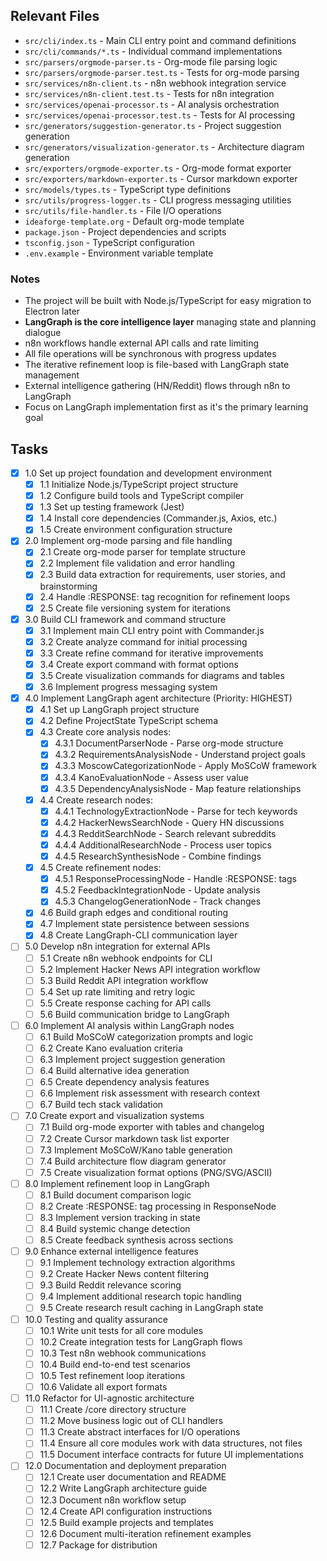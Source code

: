 ## Relevant Files

- `src/cli/index.ts` - Main CLI entry point and command definitions
- `src/cli/commands/*.ts` - Individual command implementations
- `src/parsers/orgmode-parser.ts` - Org-mode file parsing logic
- `src/parsers/orgmode-parser.test.ts` - Tests for org-mode parsing
- `src/services/n8n-client.ts` - n8n webhook integration service
- `src/services/n8n-client.test.ts` - Tests for n8n integration
- `src/services/openai-processor.ts` - AI analysis orchestration
- `src/services/openai-processor.test.ts` - Tests for AI processing
- `src/generators/suggestion-generator.ts` - Project suggestion generation
- `src/generators/visualization-generator.ts` - Architecture diagram generation
- `src/exporters/orgmode-exporter.ts` - Org-mode format exporter
- `src/exporters/markdown-exporter.ts` - Cursor markdown exporter
- `src/models/types.ts` - TypeScript type definitions
- `src/utils/progress-logger.ts` - CLI progress messaging utilities
- `src/utils/file-handler.ts` - File I/O operations
- `ideaforge-template.org` - Default org-mode template
- `package.json` - Project dependencies and scripts
- `tsconfig.json` - TypeScript configuration
- `.env.example` - Environment variable template

### Notes

- The project will be built with Node.js/TypeScript for easy migration to Electron later
- **LangGraph is the core intelligence layer** managing state and planning dialogue
- n8n workflows handle external API calls and rate limiting
- All file operations will be synchronous with progress updates
- The iterative refinement loop is file-based with LangGraph state management
- External intelligence gathering (HN/Reddit) flows through n8n to LangGraph
- Focus on LangGraph implementation first as it's the primary learning goal

## Tasks

- [x] 1.0 Set up project foundation and development environment
  - [x] 1.1 Initialize Node.js/TypeScript project structure
  - [x] 1.2 Configure build tools and TypeScript compiler
  - [x] 1.3 Set up testing framework (Jest)
  - [x] 1.4 Install core dependencies (Commander.js, Axios, etc.)
  - [x] 1.5 Create environment configuration structure

- [x] 2.0 Implement org-mode parsing and file handling
  - [x] 2.1 Create org-mode parser for template structure
  - [x] 2.2 Implement file validation and error handling
  - [x] 2.3 Build data extraction for requirements, user stories, and brainstorming
  - [x] 2.4 Handle :RESPONSE: tag recognition for refinement loops
  - [x] 2.5 Create file versioning system for iterations

- [x] 3.0 Build CLI framework and command structure
  - [x] 3.1 Implement main CLI entry point with Commander.js
  - [x] 3.2 Create analyze command for initial processing
  - [x] 3.3 Create refine command for iterative improvements
  - [x] 3.4 Create export command with format options
  - [x] 3.5 Create visualization commands for diagrams and tables
  - [x] 3.6 Implement progress messaging system

- [x] 4.0 Implement LangGraph agent architecture (Priority: HIGHEST)
  - [x] 4.1 Set up LangGraph project structure
  - [x] 4.2 Define ProjectState TypeScript schema
  - [x] 4.3 Create core analysis nodes:
    - [x] 4.3.1 DocumentParserNode - Parse org-mode structure
    - [x] 4.3.2 RequirementsAnalysisNode - Understand project goals
    - [x] 4.3.3 MoscowCategorizationNode - Apply MoSCoW framework
    - [x] 4.3.4 KanoEvaluationNode - Assess user value
    - [x] 4.3.5 DependencyAnalysisNode - Map feature relationships
  - [x] 4.4 Create research nodes:
    - [x] 4.4.1 TechnologyExtractionNode - Parse for tech keywords
    - [x] 4.4.2 HackerNewsSearchNode - Query HN discussions
    - [x] 4.4.3 RedditSearchNode - Search relevant subreddits
    - [x] 4.4.4 AdditionalResearchNode - Process user topics
    - [x] 4.4.5 ResearchSynthesisNode - Combine findings
  - [x] 4.5 Create refinement nodes:
    - [x] 4.5.1 ResponseProcessingNode - Handle :RESPONSE: tags
    - [x] 4.5.2 FeedbackIntegrationNode - Update analysis
    - [x] 4.5.3 ChangelogGenerationNode - Track changes
  - [x] 4.6 Build graph edges and conditional routing
  - [x] 4.7 Implement state persistence between sessions
  - [x] 4.8 Create LangGraph-CLI communication layer

- [ ] 5.0 Develop n8n integration for external APIs
  - [ ] 5.1 Create n8n webhook endpoints for CLI
  - [ ] 5.2 Implement Hacker News API integration workflow
  - [ ] 5.3 Build Reddit API integration workflow
  - [ ] 5.4 Set up rate limiting and retry logic
  - [ ] 5.5 Create response caching for API calls
  - [ ] 5.6 Build communication bridge to LangGraph

- [ ] 6.0 Implement AI analysis within LangGraph nodes
  - [ ] 6.1 Build MoSCoW categorization prompts and logic
  - [ ] 6.2 Create Kano evaluation criteria
  - [ ] 6.3 Implement project suggestion generation
  - [ ] 6.4 Build alternative idea generation
  - [ ] 6.5 Create dependency analysis features
  - [ ] 6.6 Implement risk assessment with research context
  - [ ] 6.7 Build tech stack validation

- [ ] 7.0 Create export and visualization systems
  - [ ] 7.1 Build org-mode exporter with tables and changelog
  - [ ] 7.2 Create Cursor markdown task list exporter
  - [ ] 7.3 Implement MoSCoW/Kano table generation
  - [ ] 7.4 Build architecture flow diagram generator
  - [ ] 7.5 Create visualization format options (PNG/SVG/ASCII)

- [ ] 8.0 Implement refinement loop in LangGraph
  - [ ] 8.1 Build document comparison logic
  - [ ] 8.2 Create :RESPONSE: tag processing in ResponseNode
  - [ ] 8.3 Implement version tracking in state
  - [ ] 8.4 Build systemic change detection
  - [ ] 8.5 Create feedback synthesis across sections

- [ ] 9.0 Enhance external intelligence features
  - [ ] 9.1 Implement technology extraction algorithms
  - [ ] 9.2 Create Hacker News content filtering
  - [ ] 9.3 Build Reddit relevance scoring
  - [ ] 9.4 Implement additional research topic handling
  - [ ] 9.5 Create research result caching in LangGraph state

- [ ] 10.0 Testing and quality assurance
  - [ ] 10.1 Write unit tests for all core modules
  - [ ] 10.2 Create integration tests for LangGraph flows
  - [ ] 10.3 Test n8n webhook communications
  - [ ] 10.4 Build end-to-end test scenarios
  - [ ] 10.5 Test refinement loop iterations
  - [ ] 10.6 Validate all export formats

- [ ] 11.0 Refactor for UI-agnostic architecture
  - [ ] 11.1 Create /core directory structure
  - [ ] 11.2 Move business logic out of CLI handlers
  - [ ] 11.3 Create abstract interfaces for I/O operations
  - [ ] 11.4 Ensure all core modules work with data structures, not files
  - [ ] 11.5 Document interface contracts for future UI implementations

- [ ] 12.0 Documentation and deployment preparation
  - [ ] 12.1 Create user documentation and README
  - [ ] 12.2 Write LangGraph architecture guide
  - [ ] 12.3 Document n8n workflow setup
  - [ ] 12.4 Create API configuration instructions
  - [ ] 12.5 Build example projects and templates
  - [ ] 12.6 Document multi-iteration refinement examples
  - [ ] 12.7 Package for distribution
